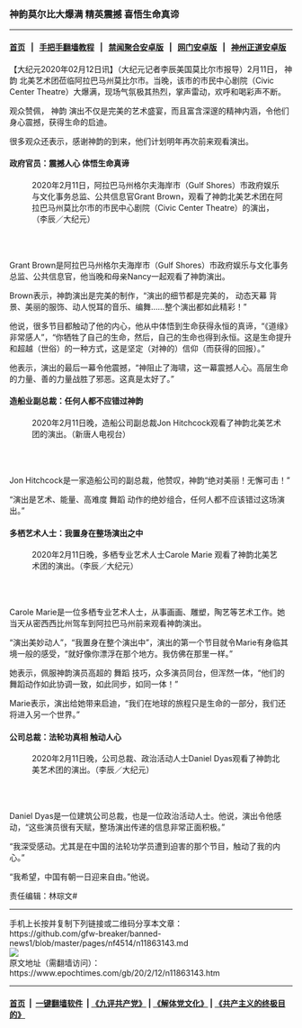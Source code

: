 ### 神韵莫尔比大爆满 精英震撼 喜悟生命真谛
------------------------

#### [首页](https://github.com/gfw-breaker/banned-news1/blob/master/README.md) &nbsp;&nbsp;|&nbsp;&nbsp; [手把手翻墙教程](https://github.com/gfw-breaker/guides/wiki) &nbsp;&nbsp;|&nbsp;&nbsp; [禁闻聚合安卓版](https://github.com/gfw-breaker/bn-android) &nbsp;&nbsp;|&nbsp;&nbsp; [网门安卓版](https://github.com/oGate2/oGate) &nbsp;&nbsp;|&nbsp;&nbsp; [神州正道安卓版](https://github.com/SzzdOgate/update) 



<div><p>
 【大纪元2020年02月12日讯】（大纪元记者李辰美国莫比尔市报导）2月11日，
 <ok href="https://www.epochtimes.com/gb/tag/%E7%A5%9E%E9%9F%B5.html">
  神韵
 </ok>
 北美艺术团莅临阿拉巴马州莫比尔市。当晚，该市的市民中心剧院（Civic Center Theatre）大爆满，现场气氛极其热烈，掌声雷动，欢呼和喝彩声不断。
</p>
<p>
 观众赞佩，
 <ok href="https://www.epochtimes.com/gb/tag/%E7%A5%9E%E9%9F%B5.html">
  神韵
 </ok>
 演出不仅是完美的艺术盛宴，而且富含深邃的精神内涵，令他们身心震撼，获得生命的启迪。
</p>
<p>
 很多观众还表示，感谢神韵的到来，他们计划明年再次前来观看演出。
</p>
<h4>
 政府官员：震撼人心 体悟生命真谛
</h4>
<figure class="wp-caption aligncenter" id="attachment_11863294" style="width: 450px">
 <ok href="http://i.epochtimes.com/assets/uploads/2020/02/200212011416100083.jpg">
  <img alt="" class="wp-image-11863294 size-medium" src="http://i.epochtimes.com/assets/uploads/2020/02/200212011416100083-450x300.jpg"/>
 </ok>
 <br/><figcaption class="wp-caption-text">
  2020年2月11日，阿拉巴马州格尔夫海岸市（Gulf Shores）市政府娱乐与文化事务总监、公共信息官Grant Brown，观看了神韵北美艺术团在阿拉巴马州莫比尔市的市民中心剧院（Civic Center Theatre）的演出，（李辰／大纪元）
 </figcaption><br/>
</figure><br/>
<p>
 Grant Brown是阿拉巴马州格尔夫海岸市（Gulf Shores）市政府娱乐与文化事务总监、公共信息官，他当晚和母亲Nancy一起观看了神韵演出。
</p>
<p>
 Brown表示，神韵演出是完美的制作，“演出的细节都是完美的，
 <ok href="https://www.epochtimes.com/gb/tag/%E5%8A%A8%E6%80%81%E5%A4%A9%E5%B9%95.html">
  动态天幕
 </ok>
 背景、美丽的服饰、动人悦耳的音乐、编舞……整个演出都如此精彩！”
</p>
<p>
 他说，很多节目都触动了他的内心，他从中体悟到生命获得永恒的真谛，“《道缘》非常感人”，“你牺牲了自己的生命，然后，自己的生命也得到永恒。这是生命提升和超越（世俗）的一种方式，这是坚定（对神的）信仰（而获得的回报）。”
</p>
<p>
 他表示，演出的最后一幕令他震撼，“神阻止了海啸，这一幕震撼人心。高层生命的力量、善的力量战胜了邪恶。这真是太好了。”
</p>
<h4>
 造船业副总裁：任何人都不应错过神韵
</h4>
<figure class="wp-caption aligncenter" id="attachment_11863297" style="width: 450px">
 <ok href="http://i.epochtimes.com/assets/uploads/2020/02/200212013203100083.jpg">
  <img alt="" class="wp-image-11863297 size-medium" src="http://i.epochtimes.com/assets/uploads/2020/02/200212013203100083-450x300.jpg"/>
 </ok>
 <br/><figcaption class="wp-caption-text">
  2020年2月11日晚，造船公司副总裁Jon Hitchcock观看了神韵北美艺术团的演出。（新唐人电视台）
 </figcaption><br/>
</figure><br/>
<p>
 Jon Hitchcock是一家造船公司的副总裁，他赞叹，神韵“绝对美丽！无懈可击！”
</p>
<p>
 “演出是艺术、能量、高难度
 <ok href="https://www.epochtimes.com/gb/tag/%E8%88%9E%E8%B9%88.html">
  舞蹈
 </ok>
 动作的绝妙组合，任何人都不应该错过这场演出。”
</p>
<h4>
 多栖艺术人士：我置身在整场演出之中
</h4>
<figure class="wp-caption aligncenter" id="attachment_11863299" style="width: 450px">
 <ok href="http://i.epochtimes.com/assets/uploads/2020/02/200212011423100083.jpg">
  <img alt="" class="wp-image-11863299 size-medium" src="http://i.epochtimes.com/assets/uploads/2020/02/200212011423100083-450x300.jpg"/>
 </ok>
 <br/><figcaption class="wp-caption-text">
  2020年2月11日晚，多栖专业艺术人士Carole Marie 观看了神韵北美艺术团的演出。（李辰／大纪元）
 </figcaption><br/>
</figure><br/>
<p>
 Carole Marie是一位多栖专业艺术人士，从事画画、雕塑，陶艺等艺术工作。她当天从密西西比州驾车到阿拉巴马州前来观看神韵演出。
</p>
<p>
 “演出美妙动人”，“我置身在整个演出中”，演出的第一个节目就令Marie有身临其境一般的感受，“就好像你漂浮在那个地方。我仿佛在那里一样。”
</p>
<p>
 她表示，佩服神韵演员高超的
 <ok href="https://www.epochtimes.com/gb/tag/%E8%88%9E%E8%B9%88.html">
  舞蹈
 </ok>
 技巧，众多演员同台，但浑然一体，“他们的舞蹈动作如此协调一致，如此同步，如同一体！”
</p>
<p>
 Marie表示，演出给她带来启迪，“我们在地球的旅程只是生命的一部分，我们还将进入另一个世界。”
</p>
<h4>
 公司总裁：法轮功真相 触动人心
</h4>
<figure class="wp-caption aligncenter" id="attachment_11863303" style="width: 450px">
 <ok href="http://i.epochtimes.com/assets/uploads/2020/02/200212011409100083.jpg">
  <img alt="" class="wp-image-11863303 size-medium" src="http://i.epochtimes.com/assets/uploads/2020/02/200212011409100083-450x300.jpg"/>
 </ok>
 <br/><figcaption class="wp-caption-text">
  2020年2月11日晚，公司总裁、政治活动人士Daniel Dyas观看了神韵北美艺术团的演出。（李辰／大纪元）
 </figcaption><br/>
</figure><br/>
<p>
 Daniel Dyas是一位建筑公司总裁，也是一位政治活动人士。他说，演出令他感动，“这些演员很有天赋，整场演出传递的信息非常正面积极。”
</p>
<p>
 “我深受感动。尤其是在中国的法轮功学员遭到迫害的那个节目，触动了我的内心。”
</p>
<p>
 “我希望，中国有朝一日迎来自由。”他说。
</p>
<p>
 责任编辑：林琮文#
</p>
</div>
<hr/>
手机上长按并复制下列链接或二维码分享本文章：<br/>
https://github.com/gfw-breaker/banned-news1/blob/master/pages/nf4514/n11863143.md <br/>
<a href='https://github.com/gfw-breaker/banned-news1/blob/master/pages/nf4514/n11863143.md'><img src='https://github.com/gfw-breaker/banned-news1/blob/master/pages/nf4514/n11863143.md.png'/></a> <br/>
原文地址（需翻墙访问）：https://www.epochtimes.com/gb/20/2/12/n11863143.htm


------------------------
#### [首页](https://github.com/gfw-breaker/banned-news1/blob/master/README.md) &nbsp;|&nbsp; [一键翻墙软件](https://github.com/gfw-breaker/nogfw/blob/master/README.md) &nbsp;| [《九评共产党》](https://github.com/gfw-breaker/9ping.md/blob/master/README.md#九评之一评共产党是什么) | [《解体党文化》](https://github.com/gfw-breaker/jtdwh.md/blob/master/README.md) | [《共产主义的终极目的》](https://github.com/gfw-breaker/gczydzjmd.md/blob/master/README.md)


<img src='http://gfw-breaker.win/banned-news/pages/nf4514/n11863143.md' width='0px' height='0px'/>